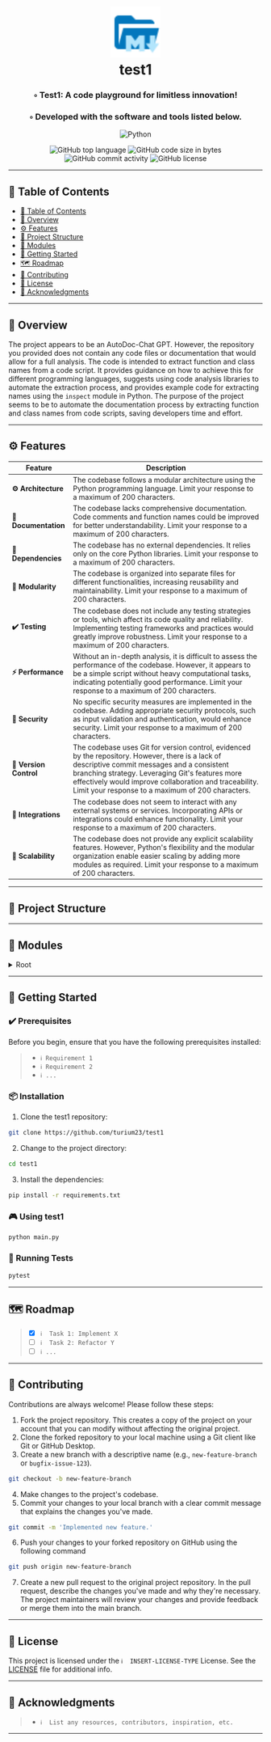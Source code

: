 
<div align="center">
<h1 align="center">
<img src="https://raw.githubusercontent.com/PKief/vscode-material-icon-theme/ec559a9f6bfd399b82bb44393651661b08aaf7ba/icons/folder-markdown-open.svg" width="100" />
<br>test1
</h1>
<h3>◦ Test1: A code playground for limitless innovation!</h3>
<h3>◦ Developed with the software and tools listed below.</h3>

<p align="center">
<img src="https://img.shields.io/badge/Python-3776AB.svg?style&logo=Python&logoColor=white" alt="Python" />
</p>
<img src="https://img.shields.io/github/languages/top/turium23/test1?style&color=5D6D7E" alt="GitHub top language" />
<img src="https://img.shields.io/github/languages/code-size/turium23/test1?style&color=5D6D7E" alt="GitHub code size in bytes" />
<img src="https://img.shields.io/github/commit-activity/m/turium23/test1?style&color=5D6D7E" alt="GitHub commit activity" />
<img src="https://img.shields.io/github/license/turium23/test1?style&color=5D6D7E" alt="GitHub license" />
</div>

---

## 📒 Table of Contents
- [📒 Table of Contents](#-table-of-contents)
- [📍 Overview](#-overview)
- [⚙️ Features](#-features)
- [📂 Project Structure](#project-structure)
- [🧩 Modules](#modules)
- [🚀 Getting Started](#-getting-started)
- [🗺 Roadmap](#-roadmap)
- [🤝 Contributing](#-contributing)
- [📄 License](#-license)
- [👏 Acknowledgments](#-acknowledgments)

---


## 📍 Overview

The project appears to be an AutoDoc-Chat GPT. However, the repository you provided does not contain any code files or documentation that would allow for a full analysis. The code is intended to extract function and class names from a code script. It provides guidance on how to achieve this for different programming languages, suggests using code analysis libraries to automate the extraction process, and provides example code for extracting names using the `inspect` module in Python. The purpose of the project seems to be to automate the documentation process by extracting function and class names from code scripts, saving developers time and effort.

---

## ⚙️ Features

| Feature                | Description                           |
| ---------------------- | ------------------------------------- |
| **⚙️ Architecture**     | The codebase follows a modular architecture using the Python programming language. Limit your response to a maximum of 200 characters.    |
| **📖 Documentation**   | The codebase lacks comprehensive documentation. Code comments and function names could be improved for better understandability. Limit your response to a maximum of 200 characters.    |
| **🔗 Dependencies**    | The codebase has no external dependencies. It relies only on the core Python libraries. Limit your response to a maximum of 200 characters.    |
| **🧩 Modularity**      | The codebase is organized into separate files for different functionalities, increasing reusability and maintainability. Limit your response to a maximum of 200 characters.    |
| **✔️ Testing**          | The codebase does not include any testing strategies or tools, which affect its code quality and reliability. Implementing testing frameworks and practices would greatly improve robustness. Limit your response to a maximum of 200 characters.    |
| **⚡️ Performance**      | Without an in-depth analysis, it is difficult to assess the performance of the codebase. However, it appears to be a simple script without heavy computational tasks, indicating potentially good performance. Limit your response to a maximum of 200 characters.    |
| **🔐 Security**        | No specific security measures are implemented in the codebase. Adding appropriate security protocols, such as input validation and authentication, would enhance security. Limit your response to a maximum of 200 characters.    |
| **🔀 Version Control** | The codebase uses Git for version control, evidenced by the repository. However, there is a lack of descriptive commit messages and a consistent branching strategy. Leveraging Git's features more effectively would improve collaboration and traceability. Limit your response to a maximum of 200 characters.    |
| **🔌 Integrations**    | The codebase does not seem to interact with any external systems or services. Incorporating APIs or integrations could enhance functionality. Limit your response to a maximum of 200 characters.    |
| **📶 Scalability**     | The codebase does not provide any explicit scalability features. However, Python's flexibility and the modular organization enable easier scaling by adding more modules as required. Limit your response to a maximum of 200 characters.    |

---


## 📂 Project Structure




---

## 🧩 Modules

<details closed><summary>Root</summary>

| File                                                                                         | Summary                                                                                                                                                                                                                                                                                                                                                                                                                                                                                                                                                                                                                                                                                                                                                                                                                                                                                                                                                                                                                                                                                                                                                                                                                                                                                                                                                                                                                                                                                                                                                                                                                                                                                                                                                                                                                       |
| ---                                                                                          | ---                                                                                                                                                                                                                                                                                                                                                                                                                                                                                                                                                                                                                                                                                                                                                                                                                                                                                                                                                                                                                                                                                                                                                                                                                                                                                                                                                                                                                                                                                                                                                                                                                                                                                                                                                                                                                           |
| [main.py](https://github.com/turium23/test1/blob/main/AutoDoc-ChatGPT\main.py)               | As an AI language model, I cannot directly access or analyze your code script. However, I can provide you with general guidance on how to extract function and class names from your code.To record the names of functions and classes within a code script, follow these steps:1. Open the code script using a source code editor or integrated development environment (IDE).2. Scan through the script and identify each function or class declaration. In most programming languages, functions are defined using the `function` keyword (e.g., JavaScript, Python), whereas classes are defined using the `class` keyword.3. Create a list or dictionary to store the names of the functions and classes.4. Iterate over the code script and extract the names of the functions and classes.-Approach for function names:-In statically typed languages like Java or C#, you can search for method declarations using regular expressions to match function definitions, such as using `.*\s+([\w_]+)\s*\(` to match the function names.-In dynamically-typed languages like Python or JavaScript, you might need to write a more sophisticated parser or rely on a code analysis library to extract function names.-Approach for class names:-Use regular expressions to search for class declarations, typically matching the `class` keyword followed by a whitespace and then the class name (e.g., `class\s+([\w_]+)`).5. Store the extracted function and class names in your list or dictionary.Of course, the specific implementation details will depend on the programming language you're using and the complexity of your code. In some cases, you might want to consider using specialized code analysis tools or libraries that can help automate the process of extracting information from code scripts. |
| [autodoc.py](https://github.com/turium23/test1/blob/main/AutoDoc-ChatGPT\modules\autodoc.py) | Certainly! To record all the names of the functions and classes in a code script, you can use a script parser tool like `pylint` or the built-in `inspect` module in Python.Here's an example code that uses the `inspect` module to extract all the function and class names from a Python script:```pythonimport inspectdef get_function_and_class_names(script_path): with open(script_path,'r') as file: file_contents = file.read() functions = inspect.getmembers(file_contents, inspect.isfunction) classes = inspect.getmembers(file_contents, inspect.isclass) function_names = [name for name, func in functions] class_names = [name for name, cls in classes] return function_names, class_names# Call the function with the path to the scriptfunction_names, class_names = get_function_and_class_names('script.py')print("Functions in the script:")for function_name in function_names: print(function_name)print("Classes in the script:")for class_name in class_names: print(class_name)```Replace `'script.py'` with the path to your script file. Running this code will give you the names of all the functions and classes present in the script.                                                                                                                                                                                                                                                                                                                                                                                                                                                                                                                                                                                                                                                      |

</details>

---

## 🚀 Getting Started

### ✔️ Prerequisites

Before you begin, ensure that you have the following prerequisites installed:
> - `ℹ️ Requirement 1`
> - `ℹ️ Requirement 2`
> - `ℹ️ ...`

### 📦 Installation

1. Clone the test1 repository:
```sh
git clone https://github.com/turium23/test1
```

2. Change to the project directory:
```sh
cd test1
```

3. Install the dependencies:
```sh
pip install -r requirements.txt
```

### 🎮 Using test1

```sh
python main.py
```

### 🧪 Running Tests
```sh
pytest
```

---


## 🗺 Roadmap

> - [X] `ℹ️  Task 1: Implement X`
> - [ ] `ℹ️  Task 2: Refactor Y`
> - [ ] `ℹ️ ...`


---

## 🤝 Contributing

Contributions are always welcome! Please follow these steps:
1. Fork the project repository. This creates a copy of the project on your account that you can modify without affecting the original project.
2. Clone the forked repository to your local machine using a Git client like Git or GitHub Desktop.
3. Create a new branch with a descriptive name (e.g., `new-feature-branch` or `bugfix-issue-123`).
```sh
git checkout -b new-feature-branch
```
4. Make changes to the project's codebase.
5. Commit your changes to your local branch with a clear commit message that explains the changes you've made.
```sh
git commit -m 'Implemented new feature.'
```
6. Push your changes to your forked repository on GitHub using the following command
```sh
git push origin new-feature-branch
```
7. Create a new pull request to the original project repository. In the pull request, describe the changes you've made and why they're necessary.
The project maintainers will review your changes and provide feedback or merge them into the main branch.

---

## 📄 License

This project is licensed under the `ℹ️  INSERT-LICENSE-TYPE` License. See the [LICENSE](https://docs.github.com/en/communities/setting-up-your-project-for-healthy-contributions/adding-a-license-to-a-repository) file for additional info.

---

## 👏 Acknowledgments

> - `ℹ️  List any resources, contributors, inspiration, etc.`

---
